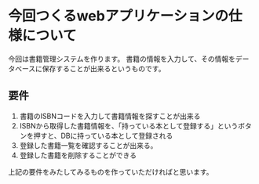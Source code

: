 # 今回つくるwebアプリケーションの仕様について


今回は書籍管理システムを作ります。
書籍の情報を入力して、その情報をデータベースに保存することが出来るというものです。

## 要件

1. 書籍のISBNコードを入力して書籍情報を探すことが出来る
1. ISBNから取得した書籍情報を、「持っている本として登録する」というボタンを押すと、DBに持っている本として登録される
1. 登録した書籍一覧を確認することが出来る。
1. 登録した書籍を削除することができる

上記の要件をみたしてみるものを作っていただければと思います。


